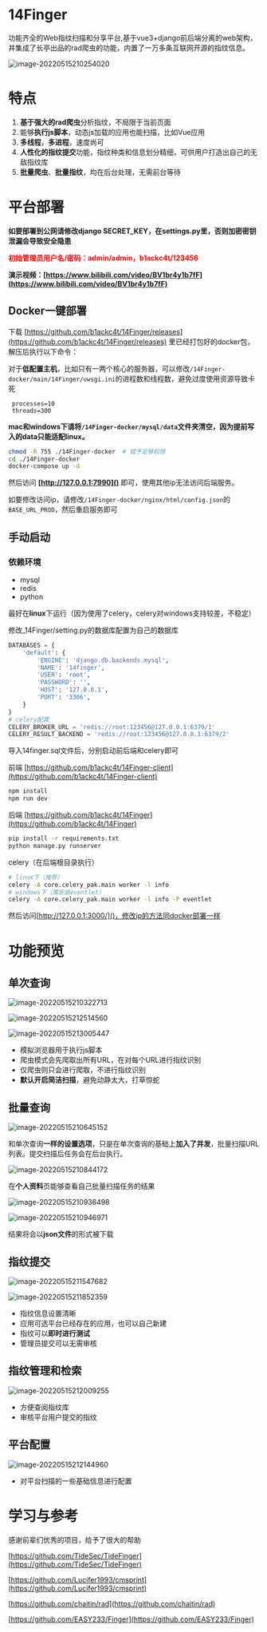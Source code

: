 # 14Finger
功能齐全的Web指纹扫描和分享平台,基于vue3+django前后端分离的web架构，并集成了长亭出品的rad爬虫的功能，内置了一万多条互联网开源的指纹信息。

![image-20220515210254020](.assert/image-20220515210254020.png)

# 特点

1. **基于强大的rad爬虫**分析指纹，不局限于当前页面
2. 能够**执行js脚本**，动态js加载的应用也能扫描，比如Vue应用
3. **多线程**，**多进程**，速度尚可
4. **人性化的指纹提交**功能，指纹种类和信息划分精细，可供用户打造出自己的无敌指纹库
5. **批量爬虫**、**批量指纹**，均在后台处理，无需前台等待


# 平台部署

**如要部署到公网请修改django SECRET_KEY，在settings.py里，否则加密密钥泄漏会导致安全隐患**

<font color="red">**初始管理员用户名/密码：admin/admin，b1ackc4t/123456**</font>

**演示视频：[https://www.bilibili.com/video/BV1br4y1b7fF](https://www.bilibili.com/video/BV1br4y1b7fF)**

## Docker一键部署

下载 [https://github.com/b1ackc4t/14Finger/releases](https://github.com/b1ackc4t/14Finger/releases) 里已经打包好的docker包，解压后执行以下命令：

对于**低配置主机**，比如只有一两个核心的服务器，可以修改```/14Finger-docker/main/14Finger/uwsgi.ini```的进程数和线程数，避免过度使用资源导致卡死

```properties
 processes=10
 threads=300
```

**mac和windows下请将```/14Finger-docker/mysql/data```文件夹清空，因为提前写入的data只能适配linux。**
 
``````bash
chmod -R 755 ./14Finger-docker  # 赋予足够权限
cd ./14Finger-docker
docker-compose up -d
``````

然后访问 **[http://127.0.0.1:7990]()** 即可，使用其他ip无法访问后端服务。

如要修改访问ip，请修改```/14Finger-docker/nginx/html/config.json```的```BASE_URL_PROD```，然后重启服务即可

## 手动启动

### 依赖环境

* mysql
* redis
* python

最好在**linux**下运行（因为使用了celery，celery对windows支持较差，不稳定）

修改_14Finger/setting.py的数据库配置为自己的数据库

```python
DATABASES = {
    'default': {
        'ENGINE': 'django.db.backends.mysql',
        'NAME': '14finger',
        'USER': 'root',
        'PASSWORD': '',
        'HOST': '127.0.0.1',
        'PORT': '3306',
    }
}
# celery配置
CELERY_BROKER_URL = 'redis://root:123456@127.0.0.1:6379/1'
CELERY_RESULT_BACKEND = 'redis://root:123456@127.0.0.1:6379/2'
```

导入14finger.sql文件后，分别启动前后端和celery即可

前端 [https://github.com/b1ackc4t/14Finger-client](https://github.com/b1ackc4t/14Finger-client)

```bash
npm install
npm run dev
```

后端 [https://github.com/b1ackc4t/14Finger](https://github.com/b1ackc4t/14Finger)

```bash
pip install -r requirements.txt
python manage.py runserver
```

celery（在后端根目录执行）
```bash
# linux下（推荐）
celery -A core.celery_pak.main worker -l info
# windows下（需安装eventlet）
celery -A core.celery_pak.main worker -l info -P eventlet
```

然后访问[http://127.0.0.1:3000/]()，修改ip的方法同docker部署一样

# 功能预览

## 单次查询

![image-20220515210322713](.assert/image-20220515210322713.png)

![image-20220515212514560](.assert/image-20220515212514560.png)

![image-20220515213005447](.assert/image-20220515213005447.png)

* 模拟浏览器用于执行js脚本
* 爬虫模式会先爬取出所有URL，在对每个URL进行指纹识别
* 仅爬虫则只会进行爬取，不进行指纹识别
* **默认开启简洁扫描**，避免动静太大，打草惊蛇



## 批量查询

![image-20220515210645152](.assert/image-20220515210645152.png)

和单次查询**一样的设置选项**，只是在单次查询的基础上**加入了并发**，批量扫描URL列表。提交扫描后任务会在后台执行。

![image-20220515210844172](.assert/image-20220515210844172.png)

在**个人资料**页能够查看自己批量扫描任务的结果

![image-20220515210936498](.assert/image-20220515210936498.png)

![image-20220515210946971](.assert/image-20220515210946971.png)

结果将会以**json文件**的形式被下载

## 指纹提交

![image-20220515211547682](.assert/image-20220515211547682.png)

![image-20220515211852359](.assert/image-20220515211852359.png)

* 指纹信息设置清晰
* 应用可选平台已经存在的应用，也可以自己新建
* 指纹可以**即时进行测试**
* 管理员提交可以无需审核

## 指纹管理和检索

![image-20220515212009255](.assert/image-20220515212009255.png)

* 方便查阅指纹库
* 审核平台用户提交的指纹

## 平台配置

![image-20220515212144960](.assert/image-20220515212144960.png)

* 对平台扫描的一些基础信息进行配置

# 学习与参考

感谢前辈们优秀的项目，给予了很大的帮助

[https://github.com/TideSec/TideFinger](https://github.com/TideSec/TideFinger)

[https://github.com/Lucifer1993/cmsprint](https://github.com/Lucifer1993/cmsprint)

[https://github.com/chaitin/rad](https://github.com/chaitin/rad)

[https://github.com/EASY233/Finger](https://github.com/EASY233/Finger)

